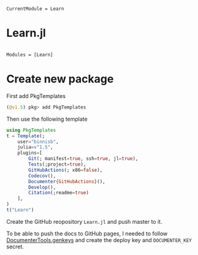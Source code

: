 ```@meta
CurrentModule = Learn
```

# Learn.jl

```@index
```

```@autodocs
Modules = [Learn]
```


# Create new package
First add PkgTemplates
```julia
(@v1.5) pkg> add PkgTemplates
```
Then use the following template
```julia
using PkgTemplates
t = Template(; 
    user="binnisb",
    julia=v"1.5",
    plugins=[
        Git(; manifest=true, ssh=true, jl=true),
        Tests(;project=true),
        GitHubActions(; x86=false),
        Codecov(),
        Documenter{GitHubActions}(),
        Develop(),
        Citation(;readme=true)
    ],
)
t("Learn")
```

Create the GitHub reopository `Learn.jl` and push master to it.

To be able to push the docs to GitHub pages, I needed to follow [DocumenterTools.genkeys](https://juliadocs.github.io/Documenter.jl/stable/lib/public/#DocumenterTools.genkeys) and create the deploy key and `DOCUMENTER_KEY` secret.
